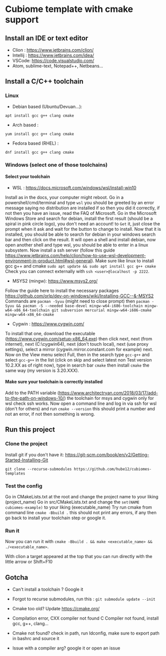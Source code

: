 # Cubiome template with cmake support

## Install an IDE or text editor

- Clion : https://www.jetbrains.com/clion/
- Intellij : https://www.jetbrains.com/idea/
- VSCode: https://code.visualstudio.com/
- Atom, sublime-text, Notepad++, Netbeans...

## Install a C/C++ toolchain

### Linux
- Debian based (Ubuntu/Devuan...):

`apt install gcc g++ clang cmake`

- Arch based :

`yum install gcc g++ clang cmake`

- Fedora based (RHEL) :

`dnf install gcc g++ clang cmake`

### Windows (select one of those toolchains)
  
#### Select your toolchain

- WSL : https://docs.microsoft.com/windows/wsl/install-win10

Install as in the docs, your computer might reboot. Go in a powershell/cmd/terminal and type 
`wsl` you should be greeted by an error message saying no distribution are installed if so then
you did it correctly, if not then you have an issue, read the FAQ of Microsoft. Go in the Microsoft
Windows Store and search for debian, install the first result (should be a spiral in pink circle logo),
you don't need an account! to `Get` it, just close the prompt when it ask and wait for the button to change to install.
Now that it is installed, you should be able to search for debian in your windows search bar and then click on the 
result. It will open a shell and install debian, now open another shell and type wsl, you should be able to enter in a
linux subsystem. Now install a ssh server (follow this guide https://www.jetbrains.com/help/clion/how-to-use-wsl-development-environment-in-product.html#wsl-general).
Make sure like linux to install gcc g++ and cmake `sudo apt update && sudo apt install gcc g++ cmake`
Check you can connect externally with `ssh <user>@localhost -p 2222`.

- MSYS2 (mingw): https://www.msys2.org/

Follow the guide here to install the necessary packages https://github.com/orlp/dev-on-windows/wiki/Installing-GCC--&-MSYS2
Commands are `pacman -Syuu` (might need to close prompt) then 
`pacman -Syuu && pacman -S --needed base-devel mingw-w64-i686-toolchain mingw-w64-x86_64-toolchain git subversion mercurial mingw-w64-i686-cmake mingw-w64-x86_64-cmake`

- Cygwin : https://www.cygwin.com/

To install that one, download the executable (https://www.cygwin.com/setup-x86_64.exe) then
click next, next (from internet), next (C:\cygwin64), next (don't touch local),
next (use proxy settings), select a mirror (cygwin.mirror.constant.com for example) next.
Now on the View menu select Full, then in the search type `gcc-g++` and select `gcc-g++` in
the list (click on skip and select latest non Test version 10.2.XX as of right now), type in
search bar `cmake` then install `cmake` the same way (my version is 3.20.XXX).


#### Make sure your toolchain is correctly installed

Add to the PATH variable (https://www.architectryan.com/2018/03/17/add-to-the-path-on-windows-10/) the toolchain for msys and cygwin only for wsl check ssh works.
Now open a command line and log in via ssh for wsl (don't for others) and run `cmake --version`
this should print a number and not an error, if not then something is wrong.

## Run this project
### Clone the project
Install git if you don't have it: https://git-scm.com/book/en/v2/Getting-Started-Installing-Git
```shell
git clone --recurse-submodules https://github.com/hube12/cubiomes-templates
```

### Test the config

Go in CMakeLists.txt at the root and change the project name to your liking (project_name)
Go in src/CMakeLists.txt and change the `set(NAME cubiomes-example)` to your liking (executable_name)
Try run cmake from command line `cmake -Bbuild .` this should not print any errors, if any then go back
to install your toolchain step or google it.

### Run it

Now you can run it with `cmake -Bbuild . && make <executable_name> && ./<executable_name>`.

With clion a target appeared at the top that you can run directly with the little arrow or Shift+F10

## Gotcha

- Can't install a toolchain ? Google it

- Forgot to recurse submodules, run this : `git submodule update --init`

- Cmake too old? Update https://cmake.org/

- Compilation error, CXX compiler not found C Compiler not found, install gcc, g++, clang...

- Cmake not found? check in path, run ldconfig, make sure to export path in bashrc and source it

- Issue with a compiler arg? google it or open an issue
